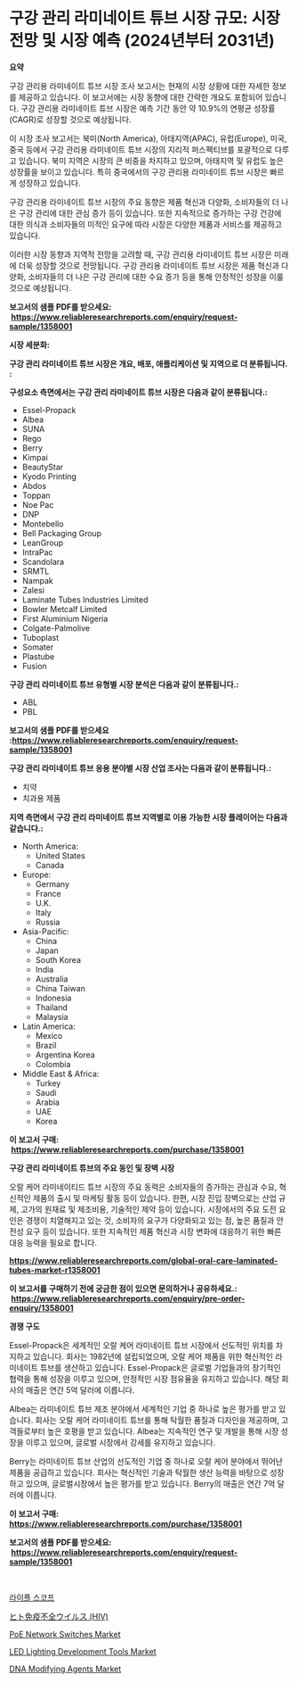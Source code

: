 <p><h1>구강 관리 라미네이트 튜브 시장 규모: 시장 전망 및 시장 예측 (2024년부터 2031년)</h1></p><p><strong>요약</strong></p>
<p><p>구강 관리용 라미네이트 튜브 시장 조사 보고서는 현재의 시장 상황에 대한 자세한 정보를 제공하고 있습니다. 이 보고서에는 시장 동향에 대한 간략한 개요도 포함되어 있습니다. 구강 관리용 라미네이트 튜브 시장은 예측 기간 동안 약 10.9%의 연평균 성장률(CAGR)로 성장할 것으로 예상됩니다.</p><p>이 시장 조사 보고서는 북미(North America), 아태지역(APAC), 유럽(Europe), 미국, 중국 등에서 구강 관리용 라미네이트 튜브 시장의 지리적 퍼스펙티브를 포괄적으로 다루고 있습니다. 북미 지역은 시장의 큰 비중을 차지하고 있으며, 아태지역 및 유럽도 높은 성장률을 보이고 있습니다. 특히 중국에서의 구강 관리용 라미네이트 튜브 시장은 빠르게 성장하고 있습니다.</p><p>구강 관리용 라미네이트 튜브 시장의 주요 동향은 제품 혁신과 다양화, 소비자들의 더 나은 구강 관리에 대한 관심 증가 등이 있습니다. 또한 지속적으로 증가하는 구강 건강에 대한 의식과 소비자들의 미적인 요구에 따라 시장은 다양한 제품과 서비스를 제공하고 있습니다.</p><p>이러한 시장 동향과 지역적 전망을 고려할 때, 구강 관리용 라미네이트 튜브 시장은 미래에 더욱 성장할 것으로 전망됩니다. 구강 관리용 라미네이트 튜브 시장은 제품 혁신과 다양화, 소비자들의 더 나은 구강 관리에 대한 수요 증가 등을 통해 안정적인 성장을 이룰 것으로 예상됩니다.</p></p>
<p><strong>보고서의 샘플 PDF를 받으세요: &nbsp;<a href="https://www.reliableresearchreports.com/enquiry/request-sample/1358001">https://www.reliableresearchreports.com/enquiry/request-sample/1358001</a></strong></p>
<p><strong>시장 세분화:</strong></p>
<p><strong> 구강 관리 라미네이트 튜브 시장은 개요, 배포, 애플리케이션 및 지역으로 더 분류됩니다. :</strong></p>
<p><strong>구성요소 측면에서는 구강 관리 라미네이트 튜브 시장은 다음과 같이 분류됩니다.:</strong></p>
<p><ul><li>Essel-Propack</li><li>Albea</li><li>SUNA</li><li>Rego</li><li>Berry</li><li>Kimpai</li><li>BeautyStar</li><li>Kyodo Printing</li><li>Abdos</li><li>Toppan</li><li>Noe Pac</li><li>DNP</li><li>Montebello</li><li>Bell Packaging Group</li><li>LeanGroup</li><li>IntraPac</li><li>Scandolara</li><li>SRMTL</li><li>Nampak</li><li>Zalesi</li><li>Laminate Tubes Industries Limited</li><li>Bowler Metcalf Limited</li><li>First Aluminium Nigeria</li><li>Colgate-Palmolive</li><li>Tuboplast</li><li>Somater</li><li>Plastube</li><li>Fusion</li></ul></p>
<p><strong> 구강 관리 라미네이트 튜브 유형별 시장 분석은 다음과 같이 분류됩니다.:</strong></p>
<p><ul><li>ABL</li><li>PBL</li></ul></p>
<p><strong>보고서의 샘플 PDF를 받으세요 :<a href="https://www.reliableresearchreports.com/enquiry/request-sample/1358001">https://www.reliableresearchreports.com/enquiry/request-sample/1358001</a></strong></p>
<p><strong> 구강 관리 라미네이트 튜브 응용 분야별 시장 산업 조사는 다음과 같이 분류됩니다.:</strong></p>
<p><ul><li>치약</li><li>치과용 제품</li></ul></p>
<p><strong>지역 측면에서 구강 관리 라미네이트 튜브 지역별로 이용 가능한 시장 플레이어는 다음과 같습니다.:</strong></p>
<p><ul>
    <li>
        North America:
        <ul>
            <li>United States</li>
            <li>Canada</li>
        </ul>
    </li>
    <li>
        Europe:
        <ul>
            <li>Germany</li>
            <li>France</li>
            <li>U.K.</li>
            <li>Italy</li>
            <li>Russia</li>
        </ul>
    </li>
    <li>
        Asia-Pacific:
        <ul>
            <li>China</li>
            <li>Japan</li>
            <li>South Korea</li>
            <li>India</li>
            <li>Australia</li>
            <li>China Taiwan</li>
            <li>Indonesia</li>
            <li>Thailand</li>
            <li>Malaysia</li>
        </ul>
    </li>
    <li>
        Latin America:
        <ul>
            <li>Mexico</li>
            <li>Brazil</li>
            <li>Argentina Korea</li>
            <li>Colombia</li>
        </ul>
    </li>
    <li>
        Middle East & Africa:
        <ul>
            <li>Turkey</li>
            <li>Saudi</li>
            <li>Arabia</li>
            <li>UAE</li>
            <li>Korea</li>
        </ul>
    </li>
    </ul></p>
<p><strong>이 보고서 구매: &nbsp;<a href="https://www.reliableresearchreports.com/purchase/1358001">https://www.reliableresearchreports.com/purchase/1358001</a></strong></p>
<p><strong>구강 관리 라미네이트 튜브의 주요 동인 및 장벽 시장</strong></p>
<p><p>오랄 케어 라미네이티드 튜브 시장의 주요 동력은 소비자들의 증가하는 관심과 수요, 혁신적인 제품의 출시 및 마케팅 활동 등이 있습니다. 한편, 시장 진입 장벽으로는 산업 규제, 고가의 원재료 및 제조비용, 기술적인 제약 등이 있습니다. 시장에서의 주요 도전 요인은 경쟁이 치열해지고 있는 것, 소비자의 요구가 다양화되고 있는 점, 높은 품질과 안전성 요구 등이 있습니다. 또한 지속적인 제품 혁신과 시장 변화에 대응하기 위한 빠른 대응 능력을 필요로 합니다.</p></p>
<p><strong><a href="https://www.reliableresearchreports.com/global-oral-care-laminated-tubes-market-r1358001">https://www.reliableresearchreports.com/global-oral-care-laminated-tubes-market-r1358001</a></strong></p>
<p><strong>이 보고서를 구매하기 전에 궁금한 점이 있으면 문의하거나 공유하세요.: &nbsp;<a href="https://www.reliableresearchreports.com/enquiry/pre-order-enquiry/1358001">https://www.reliableresearchreports.com/enquiry/pre-order-enquiry/1358001</a></strong></p>
<p><strong>경쟁 구도</strong></p>
<p><p>Essel-Propack은 세계적인 오랄 케어 라미네이트 튜브 시장에서 선도적인 위치를 차지하고 있습니다. 회사는 1982년에 설립되었으며, 오랄 케어 제품을 위한 혁신적인 라미네이트 튜브를 생산하고 있습니다. Essel-Propack은 글로벌 기업들과의 장기적인 협력을 통해 성장을 이루고 있으며, 안정적인 시장 점유율을 유지하고 있습니다. 해당 회사의 매출은 연간 5억 달러에 이릅니다.</p><p>Albea는 라미네이트 튜브 제조 분야에서 세계적인 기업 중 하나로 높은 평가를 받고 있습니다. 회사는 오랄 케어 라미네이트 튜브를 통해 탁월한 품질과 디자인을 제공하며, 고객들로부터 높은 호평을 받고 있습니다. Albea는 지속적인 연구 및 개발을 통해 시장 성장을 이루고 있으며, 글로벌 시장에서 강세를 유지하고 있습니다.</p><p>Berry는 라미네이트 튜브 산업의 선도적인 기업 중 하나로 오랄 케어 분야에서 뛰어난 제품을 공급하고 있습니다. 회사는 혁신적인 기술과 탁월한 생산 능력을 바탕으로 성장하고 있으며, 글로벌시장에서 높은 평가를 받고 있습니다. Berry의 매출은 연간 7억 달러에 이릅니다.</p></p>
<p><strong>이 보고서 구매: &nbsp; <a href="https://www.reliableresearchreports.com/purchase/1358001">https://www.reliableresearchreports.com/purchase/1358001</a></strong></p>
<p><strong>보고서의 샘플 PDF를 받으세요: &nbsp;<a href="https://www.reliableresearchreports.com/enquiry/request-sample/1358001">https://www.reliableresearchreports.com/enquiry/request-sample/1358001</a></strong><strong></strong></p>
<p>&nbsp;</p>
<p><p><a href="https://github.com/lzuwsfreyoq70/Market-Research-Report-List-2/blob/main/366355683707.md">라이플 스코프</a></p><p><a href="https://github.com/dandier2003/Market-Research-Report-List-1/blob/main/786453291598.md">ヒト免疫不全ウイルス (HIV)</a></p><p><a href="https://issuu.com/reportprime-2/docs/poe-network-switches-market-size-2030.pptx">PoE Network Switches Market</a></p><p><a href="https://github.com/castoriffic/Market-Research-Report-List-4/blob/main/led-lighting-development-tools-market.md">LED Lighting Development Tools Market</a></p><p><a href="https://github.com/josesg55/Market-Research-Report-List-2/blob/main/dna-modifying-agents-market.md">DNA Modifying Agents Market</a></p></p>